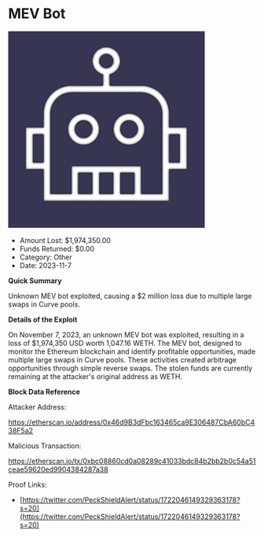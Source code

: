 # MEV Bot
![MEV Bot](/rektimages/Unknown-MEV-Exploit.png)
- Amount Lost: $1,974,350.00
- Funds Returned: $0.00
- Category: Other
- Date: 2023-11-7

**Quick Summary**

Unknown MEV bot exploited, causing a $2 million loss due to multiple large swaps in Curve pools.

  


 **Details of the Exploit**

On November 7, 2023, an unknown MEV bot was exploited, resulting in a loss of $1,974,350 USD worth 1,047.16 WETH. The MEV bot, designed to monitor the Ethereum blockchain and identify profitable opportunities, made multiple large swaps in Curve pools. These activities created arbitrage opportunities through simple reverse swaps. The stolen funds are currently remaining at the attacker's original address as WETH.

  


 **Block Data Reference**

Attacker Address:

https://etherscan.io/address/0x46d9B3dFbc163465ca9E306487CbA60bC438F5a2

  


Malicious Transaction:

https://etherscan.io/tx/0xbc08860cd0a08289c41033bdc84b2bb2b0c54a51ceae59620ed9904384287a38


Proof Links:
- [https://twitter.com/PeckShieldAlert/status/1722046149329363178?s=20](https://twitter.com/PeckShieldAlert/status/1722046149329363178?s=20)


